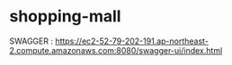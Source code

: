 # shopping-mall

SWAGGER : https://ec2-52-79-202-191.ap-northeast-2.compute.amazonaws.com:8080/swagger-ui/index.html
